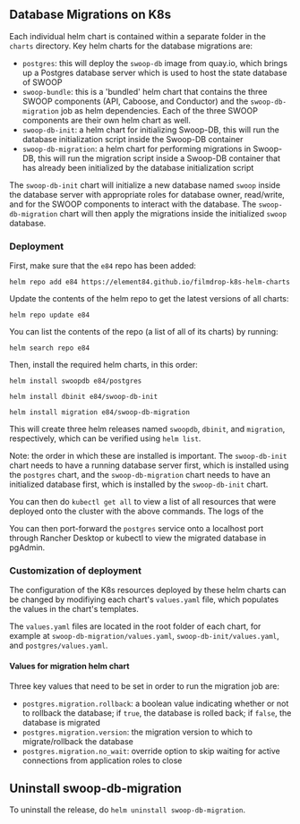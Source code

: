 ## Database Migrations on K8s

Each individual helm chart is contained within a separate folder in the `charts` directory. Key helm charts for the database migrations are:

* `postgres`: this will deploy the `swoop-db` image from quay.io, which brings up a Postgres database server which is used to host the state database of SWOOP
* `swoop-bundle`: this is a 'bundled' helm chart that contains the three SWOOP components (API, Caboose, and Conductor) and the `swoop-db-migration` job as helm dependencies. Each of the three SWOOP components are their own helm chart as well.
* `swoop-db-init`: a helm chart for initializing Swoop-DB, this will run the database initialization script inside the Swoop-DB container
* `swoop-db-migration`: a helm chart for performing migrations in Swoop-DB, this will run the migration script inside a Swoop-DB container that has already been initialized by the database initialization script

The `swoop-db-init` chart will initialize a new database named `swoop` inside the database server with appropriate roles for database owner, read/write, and for the SWOOP components to interact with the database. The `swoop-db-migration` chart will then apply the migrations inside the initialized `swoop` database.

### Deployment

First, make sure that the `e84` repo has been added:

`helm repo add e84 https://element84.github.io/filmdrop-k8s-helm-charts`

Update the contents of the helm repo to get the latest versions of all charts:

`helm repo update e84`

You can list the contents of the repo (a list of all of its charts) by running:

`helm search repo e84`

Then, install the required helm charts, in this order:

`helm install swoopdb e84/postgres`

`helm install dbinit e84/swoop-db-init`

`helm install migration e84/swoop-db-migration`

This will create three helm releases named `swoopdb`, `dbinit`, and `migration`, respectively, which can be verified using `helm list`.

Note: the order in which these are installed is important. The `swoop-db-init` chart needs to have a running database server first, which is installed using the `postgres` chart, and the `swoop-db-migration` chart needs to have an initialized database first, which is installed by the `swoop-db-init` chart.

You can then do `kubectl get all` to view a list of all resources that were deployed onto the cluster with the above commands. The logs of the

You can then port-forward the `postgres` service onto a localhost port through Rancher Desktop or kubectl to view the migrated database in pgAdmin.

### Customization of deployment

The configuration of the K8s resources deployed by these helm charts can be changed by modifiying each chart's `values.yaml` file, which populates the values in the chart's templates.

The `values.yaml` files are located in the root folder of each chart, for example at `swoop-db-migration/values.yaml`, `swoop-db-init/values.yaml`, and `postgres/values.yaml`.

#### Values for migration helm chart

Three key values that need to be set in order to run the migration job are:

* `postgres.migration.rollback`: a boolean value indicating whether or not to rollback the database; if `true`, the database is rolled back; if `false`, the database is migrated
* `postgres.migration.version`: the migration version to which to migrate/rollback the database
* `postgres.migration.no_wait`: override option to skip waiting for active connections from application roles to close

## Uninstall swoop-db-migration

To uninstall the release, do `helm uninstall swoop-db-migration`.
